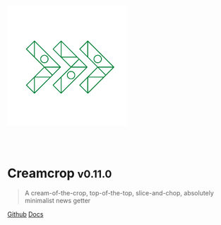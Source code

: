 ![header](./assets/Favicon.png) 

<br><br>

# Creamcrop <small>v0.11.0</small> 

> A cream-of-the-crop, top-of-the-top, slice-and-chop, absolutely minimalist news getter

[Github](https://github.com/creamcropdev/creamcrop) 
[Docs](./guide)
